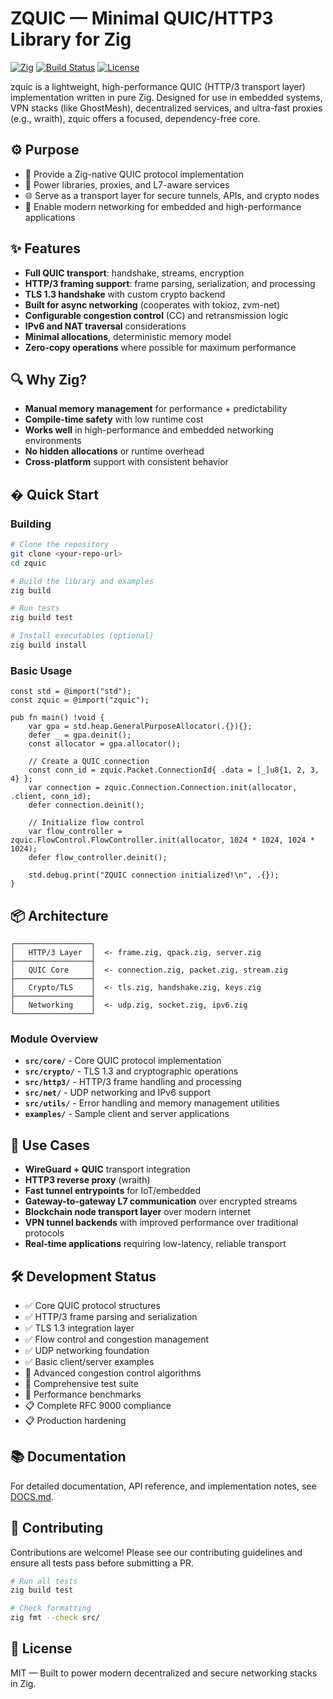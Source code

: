# ZQUIC — Minimal QUIC/HTTP3 Library for Zig

[![Zig](https://img.shields.io/badge/Zig-0.15.0--dev-orange.svg)](https://ziglang.org/)
[![Build Status](https://img.shields.io/badge/build-passing-brightgreen.svg)](#)
[![License](https://img.shields.io/badge/license-MIT-blue.svg)](LICENSE)

zquic is a lightweight, high-performance QUIC (HTTP/3 transport layer) implementation written in pure Zig. Designed for use in embedded systems, VPN stacks (like GhostMesh), decentralized services, and ultra-fast proxies (e.g., wraith), zquic offers a focused, dependency-free core.

## ⚙️ Purpose

- 🧪 Provide a Zig-native QUIC protocol implementation
- 🚀 Power libraries, proxies, and L7-aware services  
- 🌐 Serve as a transport layer for secure tunnels, APIs, and crypto nodes
- 🔧 Enable modern networking for embedded and high-performance applications

## ✨ Features

- **Full QUIC transport**: handshake, streams, encryption
- **HTTP/3 framing support**: frame parsing, serialization, and processing
- **TLS 1.3 handshake** with custom crypto backend
- **Built for async networking** (cooperates with tokioz, zvm-net)
- **Configurable congestion control** (CC) and retransmission logic
- **IPv6 and NAT traversal** considerations
- **Minimal allocations**, deterministic memory model
- **Zero-copy operations** where possible for maximum performance

## 🔍 Why Zig?

- **Manual memory management** for performance + predictability
- **Compile-time safety** with low runtime cost  
- **Works well** in high-performance and embedded networking environments
- **No hidden allocations** or runtime overhead
- **Cross-platform** support with consistent behavior

## � Quick Start

### Building

```bash
# Clone the repository
git clone <your-repo-url>
cd zquic

# Build the library and examples
zig build

# Run tests
zig build test

# Install executables (optional)
zig build install
```

### Basic Usage

```zig
const std = @import("std");
const zquic = @import("zquic");

pub fn main() !void {
    var gpa = std.heap.GeneralPurposeAllocator(.{}){};
    defer _ = gpa.deinit();
    const allocator = gpa.allocator();

    // Create a QUIC connection
    const conn_id = zquic.Packet.ConnectionId{ .data = [_]u8{1, 2, 3, 4} };
    var connection = zquic.Connection.Connection.init(allocator, .client, conn_id);
    defer connection.deinit();

    // Initialize flow control
    var flow_controller = zquic.FlowControl.FlowController.init(allocator, 1024 * 1024, 1024 * 1024);
    defer flow_controller.deinit();

    std.debug.print("ZQUIC connection initialized!\n", .{});
}
```

## 📦 Architecture

```
┌─────────────────┐
│   HTTP/3 Layer  │  <- frame.zig, qpack.zig, server.zig
├─────────────────┤
│   QUIC Core     │  <- connection.zig, packet.zig, stream.zig
├─────────────────┤  
│   Crypto/TLS    │  <- tls.zig, handshake.zig, keys.zig
├─────────────────┤
│   Networking    │  <- udp.zig, socket.zig, ipv6.zig  
└─────────────────┘
```

### Module Overview

- **`src/core/`** - Core QUIC protocol implementation
- **`src/crypto/`** - TLS 1.3 and cryptographic operations
- **`src/http3/`** - HTTP/3 frame handling and processing
- **`src/net/`** - UDP networking and IPv6 support
- **`src/utils/`** - Error handling and memory management utilities
- **`examples/`** - Sample client and server applications

## 🔐 Use Cases

- **WireGuard + QUIC** transport integration
- **HTTP3 reverse proxy** (wraith)
- **Fast tunnel entrypoints** for IoT/embedded
- **Gateway-to-gateway L7 communication** over encrypted streams
- **Blockchain node transport layer** over modern internet
- **VPN tunnel backends** with improved performance over traditional protocols
- **Real-time applications** requiring low-latency, reliable transport

## 🛠️ Development Status

- ✅ Core QUIC protocol structures
- ✅ HTTP/3 frame parsing and serialization  
- ✅ TLS 1.3 integration layer
- ✅ Flow control and congestion management
- ✅ UDP networking foundation
- ✅ Basic client/server examples
- 🚧 Advanced congestion control algorithms
- 🚧 Comprehensive test suite
- 🚧 Performance benchmarks
- 📋 Complete RFC 9000 compliance
- 📋 Production hardening

## 📚 Documentation

For detailed documentation, API reference, and implementation notes, see [DOCS.md](DOCS.md).

## 🤝 Contributing

Contributions are welcome! Please see our contributing guidelines and ensure all tests pass before submitting a PR.

```bash
# Run all tests
zig build test

# Check formatting
zig fmt --check src/
```

## 📄 License

MIT — Built to power modern decentralized and secure networking stacks in Zig.



